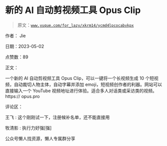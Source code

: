 # 新的 AI 自动剪视频工具 Opus Clip

> 原文：[`www.yuque.com/for_lazy/xkrm14/ycmd4lpcocabvkpx`](https://www.yuque.com/for_lazy/xkrm14/ycmd4lpcocabvkpx)

作者： Jie

日期：2023-05-02

点赞数：89

正文：

一个新的 AI 自动剪视频工具 Opus Clip，可以一键将一个长视频生成 10 个短视频，自动裁切人物主体，自动字幕并添加 emoji，短视频创作者的利器。网站可以直接输入一个 YouTube 视频地址进行体验。适合多人对话类或采访类的视频。https:// opus.pro

评论区：

王飞 : 这个刚刚试一下，注册候补名单，还不能直接用

牧清影 : 执行力好强[强]

公众号懒人找资源，懒人专属群分享

